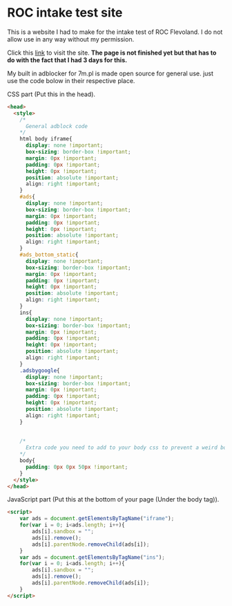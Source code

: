 # ROC intake test site
This is a website I had to make for the intake test of ROC Flevoland. I do not allow use in any way without my permission.

Click this [link](http://geometrydashprogramming.7m.pl/) to visit the site.
**The page is not finished yet but that has to do with the fact that I had 3 days for this.**


My built in adblocker for 7m.pl is made open source for general use. just use the code bolow in their respective place.

CSS part (Put this in the head).
```html
<head>
  <style>
    /*
      General adblock code
    */
    html body iframe{
      display: none !important;
      box-sizing: border-box !important;
      margin: 0px !important;
      padding: 0px !important;
      height: 0px !important;
      position: absolute !important;
      align: right !important;
    }
    #ads{
      display: none !important;
      box-sizing: border-box !important;
      margin: 0px !important;
      padding: 0px !important;
      height: 0px !important;
      position: absolute !important;
      align: right !important;
    }
    #ads_bottom_static{
      display: none !important;
      box-sizing: border-box !important;
      margin: 0px !important;
      padding: 0px !important;
      height: 0px !important;
      position: absolute !important;
      align: right !important;
    }
    ins{
      display: none !important;
      box-sizing: border-box !important;
      margin: 0px !important;
      padding: 0px !important;
      height: 0px !important;
      position: absolute !important;
      align: right !important;
    }
    .adsbygoogle{
      display: none !important;
      box-sizing: border-box !important;
      margin: 0px !important;
      padding: 0px !important;
      height: 0px !important;
      position: absolute !important;
      align: right !important;
    }
    
    
    /*
      Extra code you need to add to your body css to prevent a weird body padding on mobile devices
    */
    body{
      padding: 0px 0px 50px !important;
    }
  </style>
</head>
```

JavaScript part (Put this at the bottom of your page (Under the body tag)).
```html
<script>
	var ads = document.getElementsByTagName("iframe");
	for(var i = 0; i<ads.length; i++){
		ads[i].sandbox = "";
		ads[i].remove();
		ads[i].parentNode.removeChild(ads[i]);
	}
	var ads = document.getElementsByTagName("ins");
	for(var i = 0; i<ads.length; i++){
		ads[i].sandbox = "";
		ads[i].remove();
		ads[i].parentNode.removeChild(ads[i]);
	}
</script>
```
